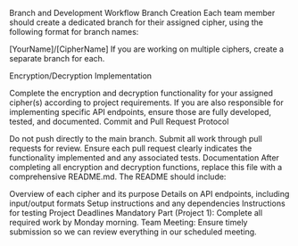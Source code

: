 Branch and Development Workflow
Branch Creation
Each team member should create a dedicated branch for their assigned cipher, using the following format for branch names:

[YourName]/[CipherName]
If you are working on multiple ciphers, create a separate branch for each.

Encryption/Decryption Implementation

Complete the encryption and decryption functionality for your assigned cipher(s) according to project requirements.
If you are also responsible for implementing specific API endpoints, ensure those are fully developed, tested, and documented.
Commit and Pull Request Protocol

Do not push directly to the main branch.
Submit all work through pull requests for review. Ensure each pull request clearly indicates the functionality implemented and any associated tests.
Documentation
After completing all encryption and decryption functions, replace this file with a comprehensive README.md. The README should include:

Overview of each cipher and its purpose
Details on API endpoints, including input/output formats
Setup instructions and any dependencies
Instructions for testing
Project Deadlines
Mandatory Part (Project 1):
Complete all required work by Monday morning.
Team Meeting:
Ensure timely submission so we can review everything in our scheduled meeting.
